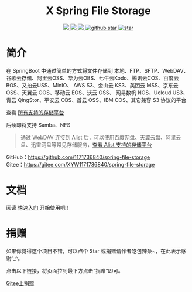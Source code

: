 <h1 align="center">X Spring File Storage</h1>

<p align="center">
	<a target="_blank" href="https://search.maven.org/artifact/cn.xuyanwu/spring-file-storage">
		<img src="https://img.shields.io/maven-central/v/cn.xuyanwu/spring-file-storage.svg?label=Maven%20Central" />
	</a>
	<a target="_blank" href="https://www.apache.org/licenses/LICENSE-2.0">
		<img src="https://img.shields.io/badge/license-Apache%202-green.svg" />
	</a>
	<a target="_blank" href="https://www.oracle.com/technetwork/java/javase/downloads/index.html">
		<img src="https://img.shields.io/badge/JDK-8+-blue.svg" />
	</a>
	<a target="_blank" href='https://github.com/1171736840/spring-file-storage'>
		<img src="https://img.shields.io/github/stars/1171736840/spring-file-storage.svg?style=social" alt="github star"/>
	</a>
    <a href='https://gitee.com/XYW1171736840/spring-file-storage'>
        <img src='https://gitee.com/XYW1171736840/spring-file-storage/badge/star.svg?theme=dark' alt='star' />
    </a>
    <br />
    <a href='https://jq.qq.com/?_wv=1027&k=eGfeNqka'>
        <img src='https://img.shields.io/badge/QQ%E7%BE%A4-515706495-orange' alt='' />
    </a>
</p>

# 简介
在 SpringBoot 中通过简单的方式将文件存储到
本地、FTP、SFTP、WebDAV、谷歌云存储、阿里云OSS、华为云OBS、七牛云Kodo、腾讯云COS、百度云 BOS、又拍云USS、MinIO、
AWS S3、金山云 KS3、美团云 MSS、京东云 OSS、天翼云 OOS、移动云 EOS、沃云 OSS、
网易数帆 NOS、Ucloud US3、青云 QingStor、平安云 OBS、首云 OSS、IBM COS、其它兼容 S3 协议的平台

查看 [所有支持的存储平台](存储平台)

后续即将支持 Samba、NFS

> 通过 WebDAV 连接到 Alist 后，可以使用百度网盘、天翼云盘、阿里云盘、迅雷网盘等常见存储服务，[查看 Alist 支持的存储平台](https://alist-doc.nn.ci/docs/webdav)

GitHub：https://github.com/1171736840/spring-file-storage
<br />
Gitee：https://gitee.com/XYW1171736840/spring-file-storage

# 文档
阅读 [快速入门](快速入门) 开始使用吧！

# 捐赠
如果你觉得这个项目不错，可以点个 Star 或捐赠请作者吃包辣条~，在此表示感谢^_^。

点击以下链接，将页面拉到最下方点击“捐赠”即可。

[Gitee上捐赠](https://gitee.com/XYW1171736840/spring-file-storage)


